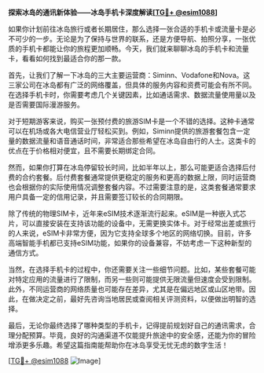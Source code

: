 **探索冰岛的通讯新体验——冰岛手机卡深度解读[[TG💪+ @esim1088](https://t.me/s/esim1088)]**

如果你计划前往冰岛旅行或者长期居住，那么选择一张合适的手机卡或流量卡是必不可少的一步。无论是为了保持与世界的联系，还是方便导航、拍照分享，一张优质的手机卡都能让你的旅程更加顺畅。今天，我们就来聊聊冰岛的手机卡和流量卡，看看如何找到最适合你的那一款。

首先，让我们了解一下冰岛的三大主要运营商：Siminn、Vodafone和Nova。这三家公司在冰岛都有广泛的网络覆盖，但具体的服务内容和资费可能会有所不同。在选择手机卡时，你需要考虑几个关键因素，比如通话需求、数据流量使用量以及是否需要国际漫游服务。

对于短期游客来说，购买一张预付费的旅游SIM卡是一个不错的选择。这种卡通常可以在机场或各大电信营业厅轻松买到。例如，Siminn提供的旅游套餐包含一定量的数据流量和语音通话时间，非常适合那些希望在冰岛自由行的人士。这类卡的优点在于价格相对便宜，且不需要长期绑定合同。

然而，如果你打算在冰岛停留较长时间，比如半年以上，那么可能更适合选择后付费的合约套餐。后付费套餐通常提供更稳定的服务和更高的数据上限，同时运营商也会根据你的实际使用情况调整套餐内容。不过需要注意的是，这类套餐通常要求用户具备一定的信用记录，并且需要签订较长的合同期限。

除了传统的物理SIM卡，近年来eSIM技术逐渐流行起来。eSIM是一种嵌入式芯片，可以直接安装在支持该功能的设备中，无需更换实体卡。对于经常出差或旅行的人来说，eSIM卡非常方便，因为它支持全球多个地区的网络切换。目前，许多高端智能手机都已支持eSIM功能，如果你的设备兼容，不妨考虑一下这种新型的通信方式。

当然，在选择手机卡的过程中，你还需要关注一些细节问题。比如，某些套餐可能对特定应用的流量进行了限制，而另一些则可能提供无限流量但速度会受到限制。此外，不同运营商的网络质量也可能存在差异，尤其是在偏远地区或山区地带。因此，在做决定之前，最好先咨询当地居民或查阅相关评测资料，以便做出明智的选择。

最后，无论你最终选择了哪种类型的手机卡，记得提前规划好自己的通讯需求，合理分配预算。毕竟，良好的沟通渠道不仅能提升旅途中的安全感，还能为你的冒险增添更多乐趣。希望这篇指南能帮助你在冰岛享受无忧无虑的数字生活！

[[TG💪+ @esim1088](https://t.me/s/esim1088) ![Image](https://i.postimg.cc/4NQfJmqS/Snipaste-2025-05-13-00-14-12.png)]